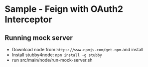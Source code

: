 # Sample - Feign with OAuth2 Interceptor
## Running mock server
* Download node from ```https://www.npmjs.com/get-npm``` and install
* Install stubby4node: ```npm install -g stubby```
* run src/main/node/run-mock-server.sh